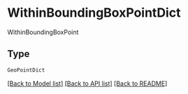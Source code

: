 # WithinBoundingBoxPointDict

WithinBoundingBoxPoint

## Type
```python
GeoPointDict
```


[[Back to Model list]](../../../README.md#models-v2-link) [[Back to API list]](../../README.md#documentation-for-api-endpoints) [[Back to README]](../../README.md)
